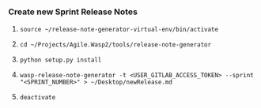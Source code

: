 ### Create new Sprint Release Notes

1. `source ~/release-note-generator-virtual-env/bin/activate`

2. `cd ~/Projects/Agile.Wasp2/tools/release-note-generator`

3. `python setup.py install`

4. `wasp-release-note-generator -t <USER_GITLAB_ACCESS_TOKEN> --sprint "<SPRINT_NUMBER>" > ~/Desktop/newRelease.md`

5. `deactivate`